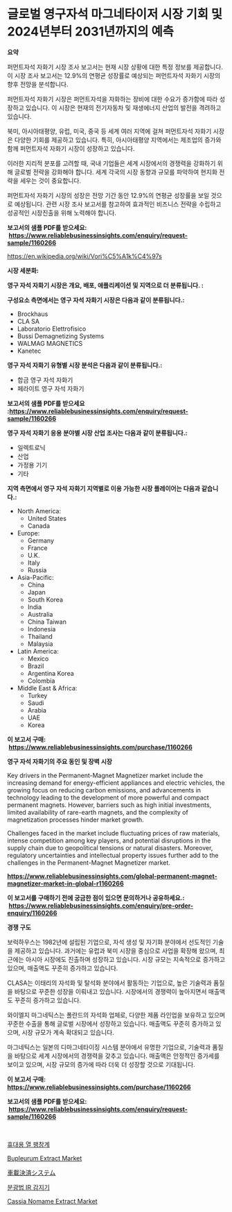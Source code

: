 <p><h1>글로벌 영구자석 마그네타이저 시장 기회 및 2024년부터 2031년까지의 예측</h1></p><p><strong>요약</strong></p>
<p><p>퍼먼트자석 자화기 시장 조사 보고서는 현재 시장 상황에 대한 특정 정보를 제공합니다. 이 시장 조사 보고서는 12.9%의 연평균 성장률로 예상되는 퍼먼트자석 자화기 시장의 향후 전망을 분석합니다.</p><p>퍼먼트자석 자화기 시장은 퍼먼트자석을 자화하는 장비에 대한 수요가 증가함에 따라 성장하고 있습니다. 이 시장은 현재의 전기자동차 및 재생에너지 산업의 발전을 격려하고 있습니다.</p><p>북미, 아시아태평양, 유럽, 미국, 중국 등 세계 여러 지역에 걸쳐 퍼먼트자석 자화기 시장은 다양한 기회를 제공하고 있습니다. 특히, 아시아태평양 지역에서는 제조업의 증가와 함께 퍼먼트자석 자화기 시장이 성장하고 있습니다.</p><p>이러한 지리적 분포를 고려할 때, 국내 기업들은 세계 시장에서의 경쟁력을 강화하기 위해 글로벌 전략을 강화해야 합니다. 세계 각국의 시장 동향과 규모를 파악하여 현지화 전략을 세우는 것이 중요합니다.</p><p>퍼먼트자석 자화기 시장의 성장은 전망 기간 동안 12.9%의 연평균 성장률을 보일 것으로 예상됩니다. 관련 시장 조사 보고서를 참고하여 효과적인 비즈니스 전략을 수립하고 성공적인 시장진출을 위해 노력해야 합니다.</p></p>
<p><strong>보고서의 샘플 PDF를 받으세요: &nbsp;<a href="https://www.reliablebusinessinsights.com/enquiry/request-sample/1160266">https://www.reliablebusinessinsights.com/enquiry/request-sample/1160266</a></strong></p>
<p><a href="https://en.wikipedia.org/wiki/Vori%C5%A1k%C4%97s">https://en.wikipedia.org/wiki/Vori%C5%A1k%C4%97s</a></p>
<p><strong>시장 세분화:</strong></p>
<p><strong> 영구 자석 자화기 시장은 개요, 배포, 애플리케이션 및 지역으로 더 분류됩니다. :</strong></p>
<p><strong>구성요소 측면에서는 영구 자석 자화기 시장은 다음과 같이 분류됩니다.:</strong></p>
<p><ul><li>Brockhaus</li><li>CLA SA</li><li>Laboratorio Elettrofisico</li><li>Bussi Demagnetizing Systems</li><li>WALMAG MAGNETICS</li><li>Kanetec</li></ul></p>
<p><strong> 영구 자석 자화기 유형별 시장 분석은 다음과 같이 분류됩니다.:</strong></p>
<p><ul><li>합금 영구 자석 자화기</li><li>페라이트 영구 자석 자화기</li></ul></p>
<p><strong>보고서의 샘플 PDF를 받으세요 :<a href="https://www.reliablebusinessinsights.com/enquiry/request-sample/1160266">https://www.reliablebusinessinsights.com/enquiry/request-sample/1160266</a></strong></p>
<p><strong> 영구 자석 자화기 응용 분야별 시장 산업 조사는 다음과 같이 분류됩니다.:</strong></p>
<p><ul><li>일렉트로닉</li><li>산업</li><li>가정용 기기</li><li>기타</li></ul></p>
<p><strong>지역 측면에서 영구 자석 자화기 지역별로 이용 가능한 시장 플레이어는 다음과 같습니다.:</strong></p>
<p><ul>
    <li>
        North America:
        <ul>
            <li>United States</li>
            <li>Canada</li>
        </ul>
    </li>
    <li>
        Europe:
        <ul>
            <li>Germany</li>
            <li>France</li>
            <li>U.K.</li>
            <li>Italy</li>
            <li>Russia</li>
        </ul>
    </li>
    <li>
        Asia-Pacific:
        <ul>
            <li>China</li>
            <li>Japan</li>
            <li>South Korea</li>
            <li>India</li>
            <li>Australia</li>
            <li>China Taiwan</li>
            <li>Indonesia</li>
            <li>Thailand</li>
            <li>Malaysia</li>
        </ul>
    </li>
    <li>
        Latin America:
        <ul>
            <li>Mexico</li>
            <li>Brazil</li>
            <li>Argentina Korea</li>
            <li>Colombia</li>
        </ul>
    </li>
    <li>
        Middle East & Africa:
        <ul>
            <li>Turkey</li>
            <li>Saudi</li>
            <li>Arabia</li>
            <li>UAE</li>
            <li>Korea</li>
        </ul>
    </li>
    </ul></p>
<p><strong>이 보고서 구매: &nbsp;<a href="https://www.reliablebusinessinsights.com/purchase/1160266">https://www.reliablebusinessinsights.com/purchase/1160266</a></strong></p>
<p><strong>영구 자석 자화기의 주요 동인 및 장벽 시장</strong></p>
<p><p>Key drivers in the Permanent-Magnet Magnetizer market include the increasing demand for energy-efficient appliances and electric vehicles, the growing focus on reducing carbon emissions, and advancements in technology leading to the development of more powerful and compact permanent magnets. However, barriers such as high initial investments, limited availability of rare-earth magnets, and the complexity of magnetization processes hinder market growth. </p><p>Challenges faced in the market include fluctuating prices of raw materials, intense competition among key players, and potential disruptions in the supply chain due to geopolitical tensions or natural disasters. Moreover, regulatory uncertainties and intellectual property issues further add to the challenges in the Permanent-Magnet Magnetizer market.</p></p>
<p><strong><a href="https://www.reliablebusinessinsights.com/global-permanent-magnet-magnetizer-market-in-global-r1160266">https://www.reliablebusinessinsights.com/global-permanent-magnet-magnetizer-market-in-global-r1160266</a></strong></p>
<p><strong>이 보고서를 구매하기 전에 궁금한 점이 있으면 문의하거나 공유하세요.: &nbsp;<a href="https://www.reliablebusinessinsights.com/enquiry/pre-order-enquiry/1160266">https://www.reliablebusinessinsights.com/enquiry/pre-order-enquiry/1160266</a></strong></p>
<p><strong>경쟁 구도</strong></p>
<p><p>보럭하우스는 1982년에 설립된 기업으로, 자석 생성 및 자기화 분야에서 선도적인 기술을 제공하고 있습니다. 과거에는 유럽과 북미 시장을 중심으로 사업을 확장해 왔으며, 최근에는 아시아 시장에도 진출하며 성장하고 있습니다. 시장 규모는 지속적으로 증가하고 있으며, 매출액도 꾸준히 증가하고 있습니다.</p><p>CLASA는 이태리의 자석화 및 탈석화 분야에서 활동하는 기업으로, 높은 기술력과 품질을 바탕으로 꾸준한 성장을 이뤄내고 있습니다. 시장에서의 경쟁력이 높아지면서 매출액도 꾸준히 증가하고 있습니다.</p><p>와이엘지 마그네틱스는 폴란드의 자석화 업체로, 다양한 제품 라인업을 보유하고 있으며 꾸준한 수출을 통해 글로벌 시장에서 성장하고 있습니다. 매출액도 꾸준히 증가하고 있으며, 시장 규모가 계속 확대되고 있습니다.</p><p>마그네틱스는 일본의 디마그네타이징 시스템 분야에서 유명한 기업으로, 기술력과 품질을 바탕으로 세계 시장에서의 경쟁력을 갖추고 있습니다. 매출액은 안정적인 증가세를 보이고 있으며, 시장 규모의 증가에 따라 더욱 더 성장할 것으로 기대됩니다.</p></p>
<p><strong>이 보고서 구매: &nbsp; <a href="https://www.reliablebusinessinsights.com/purchase/1160266">https://www.reliablebusinessinsights.com/purchase/1160266</a></strong></p>
<p><strong>보고서의 샘플 PDF를 받으세요: &nbsp;<a href="https://www.reliablebusinessinsights.com/enquiry/request-sample/1160266">https://www.reliablebusinessinsights.com/enquiry/request-sample/1160266</a></strong><strong></strong></p>
<p>&nbsp;</p>
<p><p><a href="https://github.com/sougarounis/Market-Research-Report-List-4/blob/main/4602332134051.md">휴대용 열 팽창계</a></p><p><a href="https://github.com/dimitrishawkinswaynenp91rgz/Market-Research-Report-List-3/blob/main/bupleurum-extract-market.md">Bupleurum Extract Market</a></p><p><a href="https://medium.com/@josephmiller1959/%E8%87%AA%E5%8B%95%E8%BB%8A%E5%86%85%E6%94%AF%E6%89%95%E3%81%84%E3%82%B7%E3%82%B9%E3%83%86%E3%83%A0%E5%B8%82%E5%A0%B4%E3%81%AE%E5%88%86%E6%9E%90-%E3%82%B0%E3%83%AD%E3%83%BC%E3%83%90%E3%83%AB%E7%94%A3%E6%A5%AD%E3%81%AE%E8%A6%8B%E9%80%9A%E3%81%97%E3%81%A8%E4%BA%88%E6%B8%AC-2024%E5%B9%B4%E3%81%8B%E3%82%892031%E5%B9%B4%E3%81%BE%E3%81%A7-91f4513e6f3d">車載決済システム</a></p><p><a href="https://medium.com/@rickymetzdvm/%EB%B6%84%EA%B4%91%ED%95%99-ir-%EA%B0%90%EC%A7%80%EA%B8%B0-%EC%8B%9C%EC%9E%A5-%EC%A0%84%EB%A7%9D-%EC%99%84%EC%A0%84%ED%95%9C-%EC%82%B0%EC%97%85-%EB%B6%84%EC%84%9D-2024%EB%85%84%EB%B6%80%ED%84%B0-2031%EB%85%84%EA%B9%8C%EC%A7%80-18bedec20445">분광법 IR 감지기</a></p><p><a href="https://github.com/changoleonlaverguenzanoexiste/Market-Research-Report-List-4/blob/main/cassia-nomame-extract-market.md">Cassia Nomame Extract Market</a></p></p>
